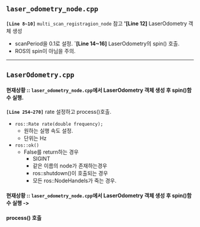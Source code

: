 ## `laser_odometry_node.cpp`
<b>`[Line 8~10]`</b>
`multi_scan_registragion_node` 참고
<b>'[Line 12]</b>
LaserOdometry 객체 생성
  - scanPeriod을 0.1로 설정.
<b>`[Line 14~16]</b>
LaserOdometry의 spin() 호출.
  - ROS의 spin이 아님을 주의.  

- - -
## `LaserOdometry.cpp`
#### 현재상황 :: `laser_odometry_node.cpp`에서 LaserOdometry 객체 생성 후 spin()함수 실행.
<b>`[Line 254~270]`</b>
rate 설정하고 process()호출.
- `ros::Rate rate(double frequency);`
  - 원하는 실행 속도 설정.
  - 단위는 Hz
- `ros::ok()`
  - False를 return하는 경우
    - SIGINT
    - 같은 이름의 node가 존재하는경우
    - ros::shutdown()이 호출되는 경우
    - 모든 ros::NodeHandels가 죽는 경우.

#### 현재상황 :: `laser_odometry_node.cpp`에서 LaserOdometry 객체 생성 후 spin()함수 실행 ->
#### process() 호출



